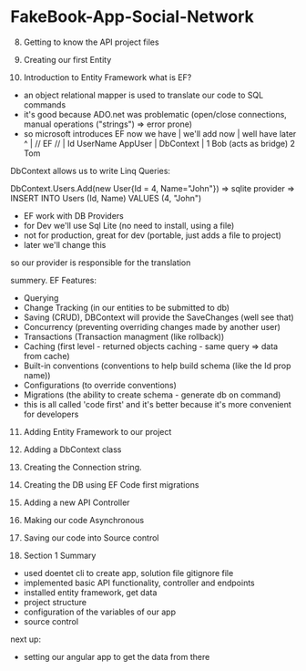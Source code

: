 # FakeBook-App-Social-Network
8. Getting to know the API project files

9. Creating our first Entity

10. Introduction to Entity Framework what is EF?

  * an object relational mapper is used to translate our code to SQL commands
  * it's good because ADO.net was problematic (open/close connections, manual operations ("strings") => error prone)
  * so microsoft introduces EF
  now we have | we'll add now | well have later ^ | // EF // | Id UserName AppUser | DbContext | 1 Bob (acts as bridge) 2 Tom

DbContext allows us to write Linq Queries:

DbContext.Users.Add(new User{Id = 4, Name="John"}) => sqlite provider => INSERT INTO Users (Id, Name) VALUES (4, "John")

  * EF work with DB Providers
  * for Dev we'll use Sql Lite (no need to install, using a file)
  * not for production, great for dev (portable, just adds a file to project)
  * later we'll change this

so our provider is responsible for the translation

summery. EF Features:

 * Querying
 * Change Tracking (in our entities to be submitted to db)
 * Saving (CRUD), DBContext will provide the SaveChanges (well see that)
 * Concurrency (preventing overriding changes made by another user)
 * Transactions (Transaction managment (like rollback))
 * Caching (first level - returned objects caching - same query => data from cache)
 * Built-in conventions (conventions to help build schema (like the Id prop name))
 * Configurations (to override conventions)
 * Migrations (the ability to create schema - generate db on command)
 * this is all called 'code first' and it's better because it's more convenient for developers

11. Adding Entity Framework to our project

12. Adding a DbContext class

13. Creating the Connection string.

14. Creating the DB using EF Code first migrations

15. Adding a new API Controller

16. Making our code Asynchronous

17. Saving our code into Source control

18. Section 1 Summary

 * used doentet cli to create app, solution file gitignore file
 * implemented basic API functionality, controller and endpoints
 * installed entity framework, get data
 * project structure
 * configuration of the variables of our app
 * source control

next up:

 * setting our angular app to get the data from there